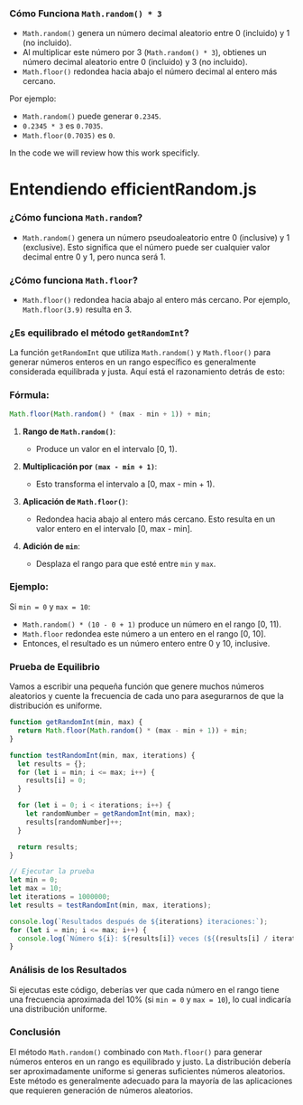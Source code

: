 ### Cómo Funciona `Math.random() * 3`

* `Math.random()` genera un número decimal aleatorio entre 0 (incluido) y 1 (no incluido).
* Al multiplicar este número por 3 (`Math.random() * 3`), obtienes un número decimal aleatorio entre 0 (incluido) y 3 (no incluido).
* `Math.floor()` redondea hacia abajo el número decimal al entero más cercano.

Por ejemplo:

* `Math.random()` puede generar `0.2345`.
* `0.2345 * 3` es `0.7035`.
* `Math.floor(0.7035)` es `0`.

In the code we will review how this work specificly.

# Entendiendo efficientRandom.js

### ¿Cómo funciona `Math.random`?

- `Math.random()` genera un número pseudoaleatorio entre 0 (inclusive) y 1 (exclusive). Esto significa que el número puede ser cualquier valor decimal entre 0 y 1, pero nunca será 1.

### ¿Cómo funciona `Math.floor`?

- `Math.floor()` redondea hacia abajo al entero más cercano. Por ejemplo, `Math.floor(3.9)` resulta en 3.

### ¿Es equilibrado el método `getRandomInt`?

La función `getRandomInt` que utiliza `Math.random()` y `Math.floor()` para generar números enteros en un rango específico es generalmente considerada equilibrada y justa. Aquí está el razonamiento detrás de esto:

### Fórmula:

```javascript
Math.floor(Math.random() * (max - min + 1)) + min;
```

1. **Rango de `Math.random()`**:

   - Produce un valor en el intervalo [0, 1).
2. **Multiplicación por `(max - min + 1)`**:

   - Esto transforma el intervalo a [0, max - min + 1).
3. **Aplicación de `Math.floor()`**:

   - Redondea hacia abajo al entero más cercano. Esto resulta en un valor entero en el intervalo [0, max - min].
4. **Adición de `min`**:

   - Desplaza el rango para que esté entre `min` y `max`.

### Ejemplo:

Si `min = 0` y `max = 10`:

- `Math.random() * (10 - 0 + 1)` produce un número en el rango [0, 11).
- `Math.floor` redondea este número a un entero en el rango [0, 10].
- Entonces, el resultado es un número entero entre 0 y 10, inclusive.

### Prueba de Equilibrio

Vamos a escribir una pequeña función que genere muchos números aleatorios y cuente la frecuencia de cada uno para asegurarnos de que la distribución es uniforme.

```javascript
function getRandomInt(min, max) {
  return Math.floor(Math.random() * (max - min + 1)) + min;
}

function testRandomInt(min, max, iterations) {
  let results = {};
  for (let i = min; i <= max; i++) {
    results[i] = 0;
  }

  for (let i = 0; i < iterations; i++) {
    let randomNumber = getRandomInt(min, max);
    results[randomNumber]++;
  }

  return results;
}

// Ejecutar la prueba
let min = 0;
let max = 10;
let iterations = 1000000;
let results = testRandomInt(min, max, iterations);

console.log(`Resultados después de ${iterations} iteraciones:`);
for (let i = min; i <= max; i++) {
  console.log(`Número ${i}: ${results[i]} veces (${(results[i] / iterations * 100).toFixed(2)}%)`);
}
```

### Análisis de los Resultados

Si ejecutas este código, deberías ver que cada número en el rango tiene una frecuencia aproximada del 10% (si `min = 0` y `max = 10`), lo cual indicaría una distribución uniforme.

### Conclusión

El método `Math.random()` combinado con `Math.floor()` para generar números enteros en un rango es equilibrado y justo. La distribución debería ser aproximadamente uniforme si generas suficientes números aleatorios. Este método es generalmente adecuado para la mayoría de las aplicaciones que requieren generación de números aleatorios.
